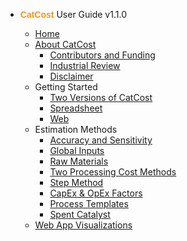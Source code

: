 - <span style="font-family:Arial; font-weight: bold; color:#F7941D">CatCost</span> User Guide v1.1.0

  - [Home](/)
  - [About CatCost](/about/)
    - [Contributors and Funding](/about/contributors)
    - [Industrial Review](/about/industrial-review)
    - [Disclaimer](/about/disclaimer)
  - Getting Started
    - [Two Versions of CatCost](/getting-started/two-versions)
    - [Spreadsheet](/getting-started/spreadsheet)
    - [Web](/getting-started/web-app)
  - Estimation Methods
    - [Accuracy and Sensitivity](/estimation-methods/accuracy)
    - [Global Inputs](/estimation-methods/global-inputs)
    - [Raw Materials](/estimation-methods/raw-materials)
    - [Two Processing Cost Methods](/estimation-methods/two-processing-cost-methods)
    - [Step Method](/estimation-methods/step-method)
    - [CapEx & OpEx Factors](/estimation-methods/capex-and-opex-factors)
    - [Process Templates](/estimation-methods/process-templates)
    - [Spent Catalyst](/estimation-methods/spent-catalyst)
  - [Web App Visualizations](/visualizations)
